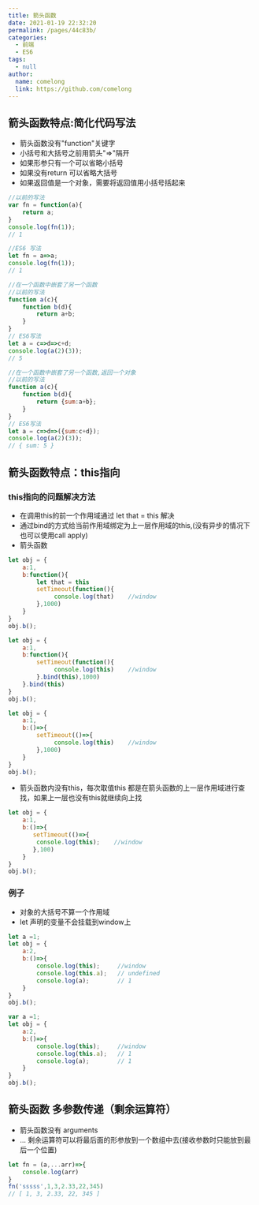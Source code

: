 ```yaml
---
title: 箭头函数
date: 2021-01-19 22:32:20
permalink: /pages/44c83b/
categories: 
  - 前端
  - ES6
tags: 
  - null
author: 
  name: comelong
  link: https://github.com/comelong
---
```


## 箭头函数特点:简化代码写法
- 箭头函数没有"function"关键字
- 小括号和大括号之前用箭头"=>"隔开
- 如果形参只有一个可以省略小括号
- 如果没有return 可以省略大括号
- 如果返回值是一个对象，需要将返回值用小括号括起来
```js
//以前的写法
var fn = function(a){
    return a;
}
console.log(fn(1));
// 1
```
```js
//ES6 写法
let fn = a=>a;
console.log(fn(1));
// 1
```
```js
//在一个函数中嵌套了另一个函数
//以前的写法
function a(c){
    function b(d){
        return a+b;
    }
}
// ES6写法
let a = c=>d=>c+d;
console.log(a(2)(3));
// 5
```
```js
//在一个函数中嵌套了另一个函数,返回一个对象
//以前的写法
function a(c){
    function b(d){
        return {sum:a+b};
    }
}
// ES6写法
let a = c=>d=>({sum:c+d});
console.log(a(2)(3));
// { sum: 5 }
```
## 箭头函数特点：this指向
### this指向的问题解决方法
- 在调用this的前一个作用域通过  let that = this 解决
- 通过bind的方式给当前作用域绑定为上一层作用域的this,(没有异步的情况下也可以使用call apply)
- 箭头函数
```js
let obj = {
    a:1,
    b:function(){
        let that = this
        setTimeout(function(){
             console.log(that)    //window   
        },1000)
    }
}
obj.b();
```
```js
let obj = {
    a:1,
    b:function(){
        setTimeout(function(){
             console.log(this)    //window   
        }.bind(this),1000)
    }.bind(this)
}
obj.b();
```
```js
let obj = {
    a:1,
    b:()=>{
        setTimeout(()=>{
             console.log(this)    //window   
        },1000)
    }
}
obj.b();
```


- 箭头函数内没有this，每次取值this 都是在箭头函数的上一层作用域进行查找，如果上一层也没有this就继续向上找
```js
let obj = {
    a:1,
    b:()=>{
       setTimeout(()=>{
        console.log(this);    //window
       },100)
    }
}
obj.b();

```


### 例子
- 对象的大括号不算一个作用域
- let 声明的变量不会挂载到window上

```js
let a =1;
let obj = {
    a:2,
    b:()=>{
        console.log(this);     //window
        console.log(this.a);   // undefined
        console.log(a);        // 1
    }
}
obj.b();

```
```js
var a =1;
let obj = {
    a:2,
    b:()=>{
        console.log(this);     //window
        console.log(this.a);   // 1
        console.log(a);        // 1
    }
}
obj.b();
```
## 箭头函数 多参数传递（剩余运算符）
- 箭头函数没有 arguments
- ... 剩余运算符可以将最后面的形参放到一个数组中去(接收参数时只能放到最后一个位置)
```js
let fn = (a,...arr)=>{
    console.log(arr)
}
fn('sssss',1,3,2.33,22,345)
// [ 1, 3, 2.33, 22, 345 ]
```